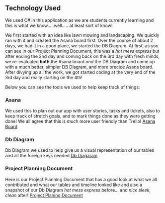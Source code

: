 ## Technology Used

We used C# in this application as we are students currently learning and this is what we know.....well......at least sort of know! 

We first started with an idea like lawn mowing and landscaping. We quickly ran with it and created the Asana board first. Over the course of about 2 days, we had it in a good place, we started the DB Diagram. At first, as you can see in our Project Planning Document, this was a *hot mess express* but after ending the 2nd day and coming back on the 3rd day with fresh minds, we re-evaluated **both** the Asana board *and* the DB Diagram and came up with a much better, simpler DB Diagram, and more precice Asana board. After divying up all the work, we got started coding at the very end of the 3rd day and really starting on the 4th!

Below you can see the tools we used to help keep track of things:


### Asana

We used this to plan out our app with user stories, tasks and tickets, also to keep track of stretch goals, and to mark things done as they were getting done! We all agree that this is *much* more user friendly than Trello!
[Asana Board](https://app.asana.com/0/1200972429355465/board)




### Db Diagram
Db Diagram we used to help give us a visual representation of our tables and all the foreign keys needed
[Db Diagaram](https://dbdiagram.io/d/613f6e12825b5b0146ffe6df)


### Project Planning Document
Here is our Project Planning Document that has a good look at what we all contributed and what our tables and timeline looked like and also a snapshot of our Db Diagram *hot mess express* before... and *nice sleek, clean* after!
[Project Planing Document](https://docs.google.com/document/d/1pjusESy_kywEwCCO9OtsecHi0L959ajhZVJFuLoyxsA/edit?usp=sharing)
